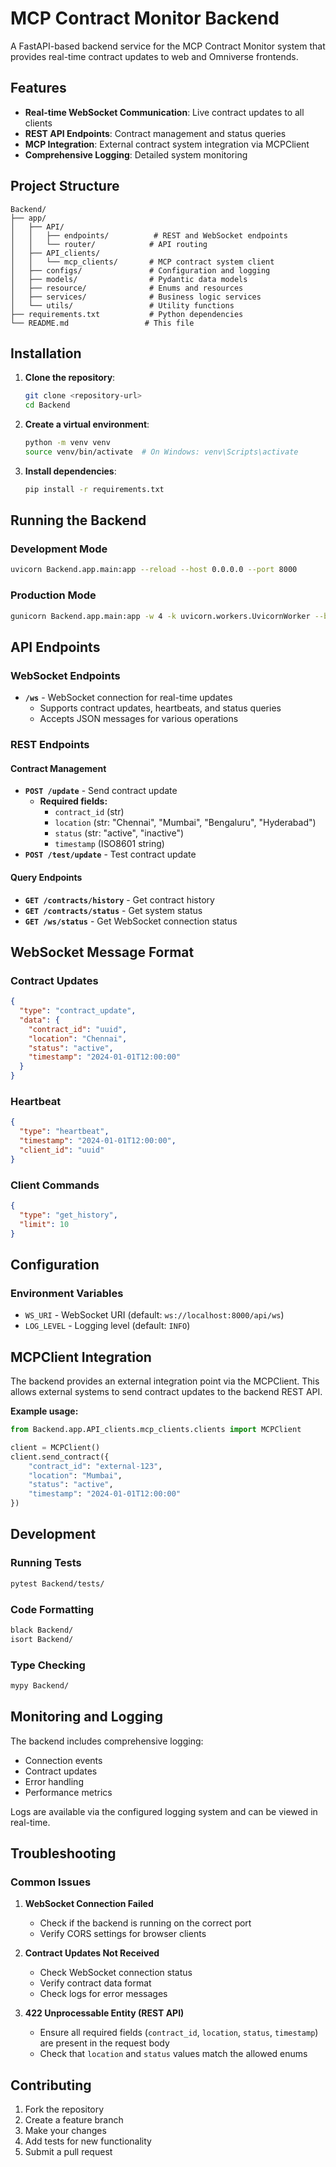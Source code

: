 # MCP Contract Monitor Backend

A FastAPI-based backend service for the MCP Contract Monitor system that provides real-time contract updates to web and Omniverse frontends.

## Features

- **Real-time WebSocket Communication**: Live contract updates to all clients
- **REST API Endpoints**: Contract management and status queries
- **MCP Integration**: External contract system integration via MCPClient
- **Comprehensive Logging**: Detailed system monitoring

## Project Structure

```
Backend/
├── app/
│   ├── API/
│   │   ├── endpoints/          # REST and WebSocket endpoints
│   │   └── router/            # API routing
│   ├── API_clients/
│   │   └── mcp_clients/       # MCP contract system client
│   ├── configs/               # Configuration and logging
│   ├── models/                # Pydantic data models
│   ├── resource/              # Enums and resources
│   ├── services/              # Business logic services
│   └── utils/                 # Utility functions
├── requirements.txt           # Python dependencies
└── README.md                 # This file
```

## Installation

1. **Clone the repository**:
   ```bash
   git clone <repository-url>
   cd Backend
   ```

2. **Create a virtual environment**:
   ```bash
   python -m venv venv
   source venv/bin/activate  # On Windows: venv\Scripts\activate
   ```

3. **Install dependencies**:
   ```bash
   pip install -r requirements.txt
   ```

## Running the Backend

### Development Mode
```bash
uvicorn Backend.app.main:app --reload --host 0.0.0.0 --port 8000
```

### Production Mode
```bash
gunicorn Backend.app.main:app -w 4 -k uvicorn.workers.UvicornWorker --bind 0.0.0.0:8000
```

## API Endpoints

### WebSocket Endpoints

- **`/ws`** - WebSocket connection for real-time updates
  - Supports contract updates, heartbeats, and status queries
  - Accepts JSON messages for various operations

### REST Endpoints

#### Contract Management
- **`POST /update`** - Send contract update
  - **Required fields:**
    - `contract_id` (str)
    - `location` (str: "Chennai", "Mumbai", "Bengaluru", "Hyderabad")
    - `status` (str: "active", "inactive")
    - `timestamp` (ISO8601 string)
- **`POST /test/update`** - Test contract update

#### Query Endpoints
- **`GET /contracts/history`** - Get contract history
- **`GET /contracts/status`** - Get system status
- **`GET /ws/status`** - Get WebSocket connection status

## WebSocket Message Format

### Contract Updates
```json
{
  "type": "contract_update",
  "data": {
    "contract_id": "uuid",
    "location": "Chennai",
    "status": "active",
    "timestamp": "2024-01-01T12:00:00"
  }
}
```

### Heartbeat
```json
{
  "type": "heartbeat",
  "timestamp": "2024-01-01T12:00:00",
  "client_id": "uuid"
}
```

### Client Commands
```json
{
  "type": "get_history",
  "limit": 10
}
```

## Configuration

### Environment Variables
- `WS_URI` - WebSocket URI (default: `ws://localhost:8000/api/ws`)
- `LOG_LEVEL` - Logging level (default: `INFO`)

## MCPClient Integration

The backend provides an external integration point via the MCPClient. This allows external systems to send contract updates to the backend REST API.

**Example usage:**
```python
from Backend.app.API_clients.mcp_clients.clients import MCPClient

client = MCPClient()
client.send_contract({
    "contract_id": "external-123",
    "location": "Mumbai",
    "status": "active",
    "timestamp": "2024-01-01T12:00:00"
})
```

## Development

### Running Tests
```bash
pytest Backend/tests/
```

### Code Formatting
```bash
black Backend/
isort Backend/
```

### Type Checking
```bash
mypy Backend/
```

## Monitoring and Logging

The backend includes comprehensive logging:
- Connection events
- Contract updates
- Error handling
- Performance metrics

Logs are available via the configured logging system and can be viewed in real-time.

## Troubleshooting

### Common Issues

1. **WebSocket Connection Failed**
   - Check if the backend is running on the correct port
   - Verify CORS settings for browser clients

2. **Contract Updates Not Received**
   - Check WebSocket connection status
   - Verify contract data format
   - Check logs for error messages

3. **422 Unprocessable Entity (REST API)**
   - Ensure all required fields (`contract_id`, `location`, `status`, `timestamp`) are present in the request body
   - Check that `location` and `status` values match the allowed enums

## Contributing

1. Fork the repository
2. Create a feature branch
3. Make your changes
4. Add tests for new functionality
5. Submit a pull request
